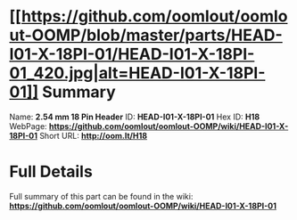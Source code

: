 
[[https://github.com/oomlout/oomlout-OOMP/blob/master/parts/HEAD-I01-X-18PI-01/HEAD-I01-X-18PI-01_420.jpg|alt=HEAD-I01-X-18PI-01]] 
Summary
=================

Name: __2.54 mm 18 Pin Header__
ID: __HEAD-I01-X-18PI-01__
Hex ID: __H18__
WebPage: __https://github.com/oomlout/oomlout-OOMP/wiki/HEAD-I01-X-18PI-01__
Short URL: __http://oom.lt/H18__

Full Details
==========================
Full summary of this part can be found in the wiki:   
__https://github.com/oomlout/oomlout-OOMP/wiki/HEAD-I01-X-18PI-01__   

